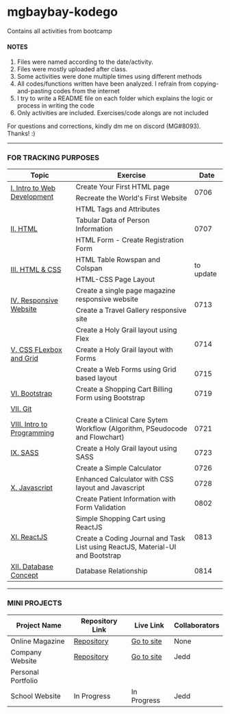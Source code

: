 # mgbaybay-kodego
Contains all activities from bootcamp

#### NOTES
1. Files were named according to the date/activity.
2. Files were mostly uploaded after class.
3. Some activities were done multiple times using different methods
4. All codes/functions written have been analyzed. I refrain from copying-and-pasting codes from the internet
5. I try to write a README file on each folder which explains the logic or process in writing the code
6. Only activities are included. Exercises/code alongs are not included

For questions and corrections, kindly dm me on discord (MG#8093). Thanks! :)

********************************************************

### FOR TRACKING PURPOSES

<table>
    <thead>
        <tr>
            <th>Topic</th>
            <th>Exercise</th>
            <th>Date</th>
        </tr>
    </thead>
    <tbody>
        <tr>
            <td rowspan=2>
                <a href='https://drive.google.com/drive/folders/1zhBpx3f1F06w9UbWV3SEeGESN43q3DD4?usp=sharing'>
                    I. Intro to Web Development
                </a>
            </td>
            <td>Create Your First HTML page</td>
            <td rowspan=2>0706</td>
        </tr>
        <tr>
            <td>Recreate the World's First Website</td>
        </tr>
        <tr>
            <td rowspan=3>
                <a href='https://drive.google.com/drive/folders/173Mbg7owW08Ldm1EHx3bWka7o6oh3Bx5?usp=sharing'>
                    II. HTML
                </a>
            </td>
            <td>HTML Tags and Attributes</td>
            <td rowspan=3>0707</td>
        </tr>
        <tr>
            <td>Tabular Data of Person Information</td>
        </tr>
        <tr>
            <td>HTML Form - Create Registration Form</td>
        </tr>
        <tr>
            <td rowspan=2>
                <a href='https://drive.google.com/drive/folders/1zhBpx3f1F06w9UbWV3SEeGESN43q3DD4?usp=sharing'>
                    III. HTML & CSS
                </a>
            </td>
            <td>HTML Table Rowspan and Colspan</td>
            <td rowspan=2>to update</td>
        </tr>
        <tr>
            <td>HTML-CSS Page Layout</td>
        </tr>
         <tr>
            <td rowspan=2>
                <a href='https://drive.google.com/drive/folders/1zhBpx3f1F06w9UbWV3SEeGESN43q3DD4?usp=sharing'>
                    IV. Responsive Website
                </a>
            </td>
            <td>Create a single page magazine responsive website</td>
            <td rowspan=2>0713</td>
        </tr>
        <tr>
            <td>Create a Travel Gallery responsive site</td>
        </tr>
        <tr>
            <td rowspan=3>
                <a href='https://drive.google.com/drive/folders/173Mbg7owW08Ldm1EHx3bWka7o6oh3Bx5?usp=sharing'>
                    V. CSS FLexbox and Grid
                </a>
            </td>
            <td>Create a Holy Grail layout using Flex</td>
            <td rowspan=2>0714</td>
        </tr>
        <tr>
            <td>Create a Holy Grail layout with Forms</td>
        </tr>
        <tr>
            <td>Create a Web Forms using Grid based layout</td>
            <td>0715</td>
        </tr>
        <tr>
            <td>
                <a href='https://drive.google.com/drive/folders/1gAsltbocBsexjZsk9_e45VnfRmfVDmep?usp=sharing'>
                    VI. Bootstrap
                </a>
            </td>
            <td>Create a Shopping Cart Billing Form using Bootstrap</td>
            <td>0719</td>
        </tr>
        <tr>
            <td colspan=3>
                <a href='https://drive.google.com/drive/folders/1IxoZ478kT9SXX7poHx5lPFmCmgsEd-Z1?usp=sharing'>
                    VII. Git 
                </a>
            </td>
        </tr>
        <tr>
            <td>
                <a href='https://drive.google.com/drive/folders/1ZJxgWzjem4oC1hn_1mPXWp8Bl25netQm?usp=sharing'>
                    VIII. Intro to Programming
                </a>
            </td>
            <td>Create a Clinical Care Sytem Workflow (Algorithm, PSeudocode and Flowchart)</td>
            <td>0721</td>
        </tr>
        <tr>
            <td>
                <a href='https://drive.google.com/drive/folders/1ayYsn6T4FxyS2s2UvvvXju9ViLIAKbk3?usp=sharing'>
                    IX. SASS
                </a>
            </td>
            <td>Create a Holy Grail layout using SASS</td>
            <td>0723</td>
        </tr>
         <tr>
            <td rowspan=3>
                <a href='https://drive.google.com/drive/folders/173Mbg7owW08Ldm1EHx3bWka7o6oh3Bx5?usp=sharing'>
                    X. Javascript
                </a>
            </td>
            <td>Create a Simple Calculator</td>
            <td>0726</td>
        </tr>
        <tr>
            <td>Enhanced Calculator with CSS layout and Javascript</td>
            <td>0728</td>
        </tr>
        <tr>
            <td>Create Patient Information with Form Validation</td>
            <td>0802</td>
        </tr>
        <tr>
            <td rowspan=2>
                <a href='https://drive.google.com/drive/folders/1FGu_a5FWyXANmjBedNp52gbnb6B9BQMJ?usp=sharing'>
                    XI. ReactJS
                </a>
            </td>
            <td>Simple Shopping Cart using ReactJS</td>
            <td rowspan=2>0813</td>
        </tr>
        <tr>
            <td>Create a Coding Journal and Task List using ReactJS, Material-UI and Bootstrap</td>
        </tr>
        <tr>
            <td>
                <a href='https://drive.google.com/drive/folders/1IxoZ478kT9SXX7poHx5lPFmCmgsEd-Z1?usp=sharing'>
                    XII. Database Concept
                </a>
            </td>
            <td>Database Relationship</td>
            <td>0814</td>
        </tr>
    </tbody>
</table>


********************************************************
### MINI PROJECTS

| Project Name |    Repository Link    | Live Link | Collaborators 
|--------------|----------------|--------|--------|
| Online Magazine | [Repository](https://github.com/mgbaybay/online_magazine) | [Go to site](https://mgbaybay.github.io/online-magazine/) | None
| Company Website | [Repository](https://github.com/mgbaybay/J-M-Technologies) | [Go to site](https://mgbaybay.github.io/J-M-Technologies/) | Jedd
|Personal Portfolio | | |
| School Website | In Progress  | In Progress | Jedd


